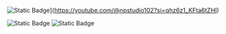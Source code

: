 ![Static Badge](https://img.shields.io/badge/Youtube-black-blue)](https://youtube.com/@npstudio102?si=qhz6z1_KFta6tZHI) 

![Static Badge](https://img.shields.io/badge/Hi%20Everyone-cyan) 
![Static Badge](https://img.shields.io/badge/welcome%20to%20my%20github%20profile-blue)






